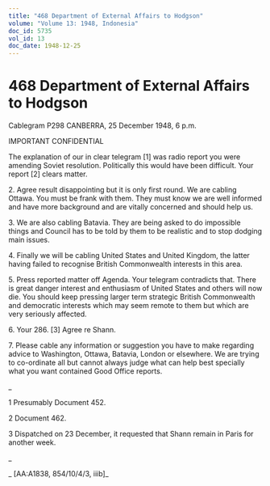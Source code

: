 ```yaml
---
title: "468 Department of External Affairs to Hodgson"
volume: "Volume 13: 1948, Indonesia"
doc_id: 5735
vol_id: 13
doc_date: 1948-12-25
---
```


# 468 Department of External Affairs to Hodgson

Cablegram P298 CANBERRA, 25 December 1948, 6 p.m.

IMPORTANT CONFIDENTIAL

The explanation of our in clear telegram [1] was radio report you were amending Soviet resolution. Politically this would have been difficult. Your report [2] clears matter.

2\. Agree result disappointing but it is only first round. We are cabling Ottawa. You must be frank with them. They must know we are well informed and have more background and are vitally concerned and should help us.

3\. We are also cabling Batavia. They are being asked to do impossible things and Council has to be told by them to be realistic and to stop dodging main issues.

4\. Finally we will be cabling United States and United Kingdom, the latter having failed to recognise British Commonwealth interests in this area.

5\. Press reported matter off Agenda. Your telegram contradicts that. There is great danger interest and enthusiasm of United States and others will now die. You should keep pressing larger term strategic British Commonwealth and democratic interests which may seem remote to them but which are very seriously affected.

6\. Your 286. [3] Agree re Shann.

7\. Please cable any information or suggestion you have to make regarding advice to Washington, Ottawa, Batavia, London or elsewhere. We are trying to co-ordinate all but cannot always judge what can help best specially what you want contained Good Office reports.

_

1 Presumably Document 452.

2 Document 462.

3 Dispatched on 23 December, it requested that Shann remain in Paris for another week.

_

_ [AA:A1838, 854/10/4/3, iiib]_
